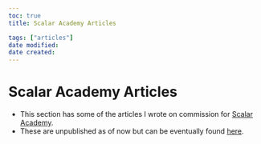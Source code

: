 ```yaml
---
toc: true
title: Scalar Academy Articles

tags: ["articles"]
date modified: 
date created: 
---
```


# Scalar Academy Articles
- This section has some of the articles I wrote on commission for [Scalar Academy](https://www.scaler.com/academy/).
- These are unpublished as of now but can be eventually found [here](https://www.scaler.com/topics/).



